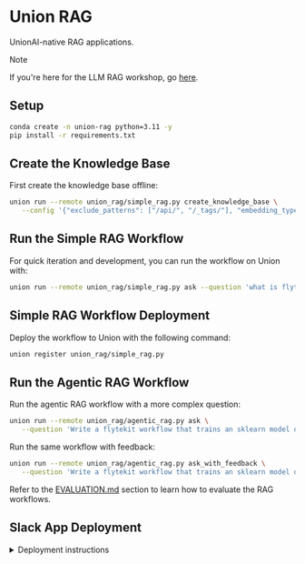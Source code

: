 # Union RAG

UnionAI-native RAG applications.

> [!NOTE]
> If you're here for the LLM RAG workshop, go [here](./WORKSHOP.md).

## Setup

```bash
conda create -n union-rag python=3.11 -y
pip install -r requirements.txt
```

## Create the Knowledge Base

First create the knowledge base offline:

```bash
union run --remote union_rag/simple_rag.py create_knowledge_base \
   --config '{"exclude_patterns": ["/api/", "/_tags/"], "embedding_type": "openai", "limit": 100}'
```

## Run the Simple RAG Workflow

For quick iteration and development, you can run the workflow on Union with:

```bash
union run --remote union_rag/simple_rag.py ask --question 'what is flytekit?'
```

## Simple RAG Workflow Deployment

Deploy the workflow to Union with the following command:

```bash
union register union_rag/simple_rag.py
```

## Run the Agentic RAG Workflow

Run the agentic RAG workflow with a more complex question:

```bash
union run --remote union_rag/agentic_rag.py ask \
   --question 'Write a flytekit workflow that trains an sklearn model on the wine dataset.'
```

Run the same workflow with feedback:

```bash
union run --remote union_rag/agentic_rag.py ask_with_feedback \
   --question 'Write a flytekit workflow that trains an sklearn model on the wine dataset.'
```

Refer to the [EVALUATION.md](./EVALUATION.md) section to learn how to evaluate the RAG workflows.

## Slack App Deployment

<details>
<summary>Deployment instructions</summary>
<br>

Install [sam cli](https://docs.aws.amazon.com/serverless-application-model/latest/developerguide/install-sam-cli.html).

We'll use [bolt](https://slack.dev/bolt-python) to create a slack bot and
`sam cli` to deploy a lambda function that will serve as one of the backend
layers for our question-answering slackbot.

1. Follow the [Bolt getting started](https://slack.dev/bolt-python/tutorial/getting-started)
   guide to create a slack app.
   - Follow the instructions to create a `SLACK_BOT_TOKEN` and `SLACK_SIGNING_SECRET`.
   - Create a `UNIONAI_SERVERLESS_API_KEY` using `unionai create app union-rag`
2. Create a `secrets.txt` file to store these credentials. This file is ignored by
   git and should look something like this:

   ```
   SLACK_BOT_TOKEN=<SLACK_BOT_TOKEN>
   SLACK_SIGNING_SECRET=<SLACK_SIGNING_SECRET>
   UNIONAI_SERVERLESS_API_KEY=<UNIONAI_SERVERLESS_API_KEY>
   ```

3. Export the secrets to your environment:

   ```bash
   export $(cat secrets.txt | xargs)
   ```

4. Create the `deploy.yaml` file:

   ```
   cat template.yaml | envsubst > deploy.yaml
   ```

5. Make sure your `~/.aws/credentials` file is properly configured with your
   `aws_access_key_id` and `aws_secret_access_key`.
6. Login to AWS ECR. First do `aws configure sso`, then:

   ```bash
   aws sso login --profile <PROFILE>
   ```

7. Run `sam build --template deploy.yaml` to build the app.
5. Run `sam deploy --guided` to deploy the app to AWS. This will ask you a
   series of questions on specific values you want to use for the deployment.
   In the end you should see an output like this:

   ```
   CloudFormation outputs from deployed stack
   -----------------------------------------------------------------------------------------------------------------
   Outputs
   -----------------------------------------------------------------------------------------------------------------
   Key                 UnionRagApi
   Description         API Gateway endpoint URL for Prod stage for union rag function
   Value               https://xyz.execute-api.us-east-2.amazonaws.com/Prod/

   Key                 UnionRagFunctionIamRole
   Description         Implicit IAM Role created for union rag function
   Value               arn:aws:iam::xyz:role/union-rag-UnionRagFunctionRole-xyz

   Key                 UnionRagFunction
   Description         union rag Lambda Function ARN
   Value               arn:aws:lambda:us-east-2:xyz:function:union-rag-UnionRagFunction-xyz
   -----------------------------------------------------------------------------------------------------------------

   Successfully created/updated stack - union-rag in us-east-2
   ```

6. Now test your slack app by installing it in your slack workspace and typing
   `@flyte-attendant what is flytekit?`. You should see an initial response
   from the bot, followed by the answer to your question.

</details>
